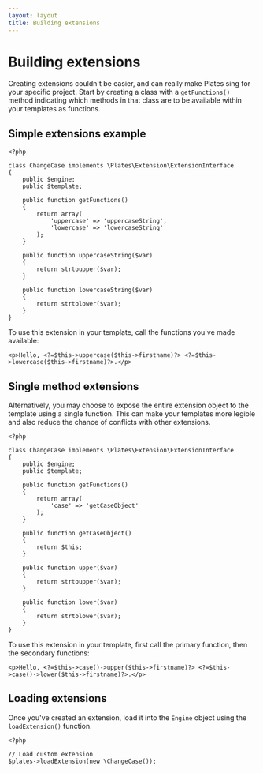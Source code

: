 ```yaml
---
layout: layout
title: Building extensions
---
```


Building extensions
===================

Creating extensions couldn't be easier, and can really make Plates sing for your specific project. Start by creating a class with a `getFunctions()` method indicating which methods in that class are to be available within your templates as functions.

## Simple extensions example

~~~language-php
<?php

class ChangeCase implements \Plates\Extension\ExtensionInterface
{
    public $engine;
    public $template;

    public function getFunctions()
    {
        return array(
            'uppercase' => 'uppercaseString',
            'lowercase' => 'lowercaseString'
        );
    }

    public function uppercaseString($var)
    {
        return strtoupper($var);
    }

    public function lowercaseString($var)
    {
        return strtolower($var);
    }
}
~~~

To use this extension in your template, call the functions you've made available:

~~~language-php
<p>Hello, <?=$this->uppercase($this->firstname)?> <?=$this->lowercase($this->firstname)?>.</p>
~~~

## Single method extensions

Alternatively, you may choose to expose the entire extension object to the template using a single function. This can make your templates more legible and also reduce the chance of conflicts with other extensions.

~~~language-php
<?php

class ChangeCase implements \Plates\Extension\ExtensionInterface
{
    public $engine;
    public $template;

    public function getFunctions()
    {
        return array(
            'case' => 'getCaseObject'
        );
    }

    public function getCaseObject()
    {
        return $this;
    }

    public function upper($var)
    {
        return strtoupper($var);
    }

    public function lower($var)
    {
        return strtolower($var);
    }
}
~~~

To use this extension in your template, first call the primary function, then the secondary functions:

~~~language-php
<p>Hello, <?=$this->case()->upper($this->firstname)?> <?=$this->case()->lower($this->firstname)?>.</p>
~~~

## Loading extensions

Once you've created an extension, load it into the `Engine` object using the `loadExtension()` function.

~~~language-php
<?php

// Load custom extension
$plates->loadExtension(new \ChangeCase());
~~~